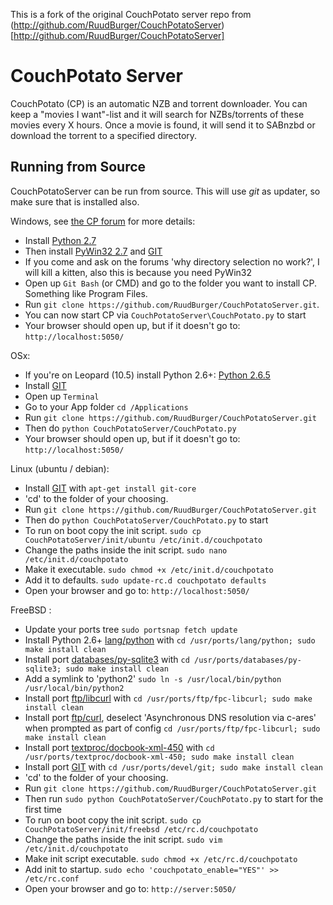 This is a fork of the original CouchPotato server repo from (http://github.com/RuudBurger/CouchPotatoServer)[http://github.com/RuudBurger/CouchPotatoServer]

CouchPotato Server
=====

CouchPotato (CP) is an automatic NZB and torrent downloader. You can keep a "movies I want"-list and it will search for NZBs/torrents of these movies every X hours.
Once a movie is found, it will send it to SABnzbd or download the torrent to a specified directory.


## Running from Source

CouchPotatoServer can be run from source. This will use *git* as updater, so make sure that is installed also.

Windows, see [the CP forum](http://couchpota.to/forum/showthread.php?tid=14) for more details:

* Install [Python 2.7](http://www.python.org/download/releases/2.7.3/)
* Then install [PyWin32 2.7](http://sourceforge.net/projects/pywin32/files/pywin32/Build%20217/) and [GIT](http://git-scm.com/)
* If you come and ask on the forums 'why directory selection no work?', I will kill a kitten, also this is because you need PyWin32
* Open up `Git Bash` (or CMD) and go to the folder you want to install CP. Something like Program Files.
* Run `git clone https://github.com/RuudBurger/CouchPotatoServer.git`.
* You can now start CP via `CouchPotatoServer\CouchPotato.py` to start
* Your browser should open up, but if it doesn't go to: `http://localhost:5050/`

OSx:

* If you're on Leopard (10.5) install Python 2.6+: [Python 2.6.5](http://www.python.org/download/releases/2.6.5/)
* Install [GIT](http://git-scm.com/)
* Open up `Terminal`
* Go to your App folder `cd /Applications`
* Run `git clone https://github.com/RuudBurger/CouchPotatoServer.git`
* Then do `python CouchPotatoServer/CouchPotato.py`
* Your browser should open up, but if it doesn't go to: `http://localhost:5050/`

Linux (ubuntu / debian):

* Install [GIT](http://git-scm.com/) with `apt-get install git-core`
* 'cd' to the folder of your choosing.
* Run `git clone https://github.com/RuudBurger/CouchPotatoServer.git`
* Then do `python CouchPotatoServer/CouchPotato.py` to start
* To run on boot copy the init script. `sudo cp CouchPotatoServer/init/ubuntu /etc/init.d/couchpotato`
* Change the paths inside the init script. `sudo nano /etc/init.d/couchpotato`
* Make it executable. `sudo chmod +x /etc/init.d/couchpotato`
* Add it to defaults. `sudo update-rc.d couchpotato defaults`
* Open your browser and go to: `http://localhost:5050/`
 

FreeBSD :

* Update your ports tree `sudo portsnap fetch update`
* Install Python 2.6+ [lang/python](http://www.freshports.org/lang/python) with `cd /usr/ports/lang/python; sudo make install clean`
* Install port [databases/py-sqlite3](http://www.freshports.org/databases/py-sqlite3) with `cd /usr/ports/databases/py-sqlite3; sudo make install clean`
* Add a symlink to 'python2' `sudo ln -s /usr/local/bin/python /usr/local/bin/python2`
* Install port [ftp/libcurl](http://www.freshports.org/ftp/libcurl) with `cd /usr/ports/ftp/fpc-libcurl; sudo make install clean`
* Install port [ftp/curl](http://www.freshports.org/ftp/bcurl), deselect 'Asynchronous DNS resolution via c-ares' when prompted as part of config `cd /usr/ports/ftp/fpc-libcurl; sudo make install clean`
* Install port [textproc/docbook-xml-450](http://www.freshports.org/textproc/docbook-xml-450) with `cd /usr/ports/textproc/docbook-xml-450; sudo make install clean`
* Install port [GIT](http://git-scm.com/) with `cd /usr/ports/devel/git; sudo make install clean`
* 'cd' to the folder of your choosing.
* Run `git clone https://github.com/RuudBurger/CouchPotatoServer.git`
* Then run `sudo python CouchPotatoServer/CouchPotato.py` to start for the first time
* To run on boot copy the init script. `sudo cp CouchPotatoServer/init/freebsd /etc/rc.d/couchpotato`
* Change the paths inside the init script. `sudo vim /etc/init.d/couchpotato`
* Make init script executable. `sudo chmod +x /etc/rc.d/couchpotato`
* Add init to startup. `sudo echo 'couchpotato_enable="YES"' >> /etc/rc.conf`
* Open your browser and go to: `http://server:5050/`
